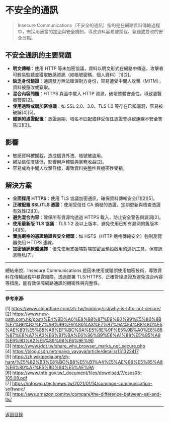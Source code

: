 # 不安全的通訊

> Insecure Communications（不安全的通訊）指的是在網路資料傳輸過程中，未採用適當的加密與安全機制，導致資料容易被攔截、竊聽或篡改的安全弱點。

## 不安全通訊的主要問題

- **明文傳輸**：使用 HTTP 等未加密協議，資料以明文形式在網路中傳送，攻擊者可輕易監聽並獲取敏感資訊（如帳號密碼、個人資料）[1][2]。
- **缺乏身份驗證**：通訊雙方無法確保對方身份，容易遭受中間人攻擊（MITM），資料被竄改或竊取。
- **混合內容問題**：HTTPS 頁面中載入 HTTP 資源，破壞整體安全性，導致瀏覽器警告[2]。
- **使用過時或弱加密協議**：如 SSL 2.0、3.0、TLS 1.0 等存在已知漏洞，容易被破解[4][5]。
- **錯誤的憑證配置**：憑證過期、域名不匹配或非受信任憑證會導致連線不安全警告[2][3]。

## 影響

- 敏感資料被攔截，造成個資外洩、帳號被盜用。
- 網站信任度降低，影響用戶體驗與業務收益[2]。
- 容易成為中間人攻擊目標，導致資料完整性與機密性受損。

## 解決方案

- **全面採用 HTTPS**：使用 TLS 協議加密通訊，確保資料傳輸安全[1][2][5]。
- **正確配置 SSL/TLS 憑證**：使用受信任 CA 頒發的憑證，定期更新與檢查憑證有效性[2][3]。
- **避免混合內容**：確保所有資源均透過 HTTPS 載入，防止安全警告與漏洞[2]。
- **使用最新版 TLS 協議**：TLS 1.2 及以上版本，避免使用已知有漏洞的舊版本[4][5]。
- **實施嚴格的憑證驗證與安全標頭**：如 HSTS（HTTP 嚴格傳輸安全）強制瀏覽器使用 HTTPS 連線。
- **加密通訊軟體選擇**：優先使用支援端對端加密且預設啟用的通訊工具，保障訊息隱私[7]。

---

總結來說，Insecure Communications 是因未使用或錯誤使用加密技術，導致資料在傳輸過程中暴露風險。透過部署 TLS/HTTPS、正確管理憑證及避免混合內容等措施，能有效保障網路通訊的機密性與完整性。

---

**參考來源:**

[1] https://www.cloudflare.com/zh-tw/learning/ssl/why-is-http-not-secure/ \
[2] https://www.new-path.com.hk/post/%E4%BD%A0%E8%88%87%E9%80%99%E5%80%8B%E7%B6%B2%E7%AB%99%E9%80%A3%E7%B7%9A%E4%B8%8D%E5%AE%89%E5%85%A8%EF%BC%9A%E5%8E%9F%E5%9B%A0%E8%88%87%E8%A7%A3%E6%B1%BA%E6%96%B9%E6%A1%88%E5%85%A8%E9%9D%A2%E5%89%96%E6%9E%90 \
[3] https://www.jddt.tw/share_why_browser_marks_not_secure.php \
[4] https://blog.csdn.net/maiya_yayaya/article/details/131322417 \
[5] https://zh.wikipedia.org/zh-hant/%E5%82%B3%E8%BC%B8%E5%B1%A4%E5%AE%89%E5%85%A8%E6%80%A7%E5%8D%94%E5%AE%9A \
[6] https://www.tntb.gov.tw/_document/files/download/7/cses05-105.08.pdf \
[7] https://infosecu.technews.tw/2021/01/14/common-communication-software/ \
[8] https://aws.amazon.com/tw/compare/the-difference-between-ssl-and-tls/

---

[返回目錄](./../README.md)
